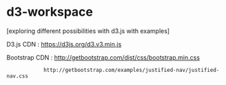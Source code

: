 # d3-workspace
[exploring different possibilities with d3.js with examples]

D3.js CDN :     https://d3js.org/d3.v3.min.js

Bootstrap CDN : http://getbootstrap.com/dist/css/bootstrap.min.css

                http://getbootstrap.com/examples/justified-nav/justified-nav.css

